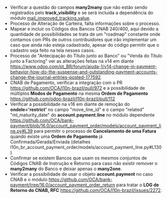 - Verificar a questão do campos **many2many** que não estão sendo registrados pelo **track_visibility** e se será incluída a dependência do módulo [mail_improved_tracking_value](https://github.com/OCA/social/tree/16.0/mail_improved_tracking_value).
- Processo de Alteração de Carteira, falta informações sobre o processo.
- Mapear e incluir os Códigos dos Bancos CNAB 240/400, aqui devido a quantidade de possibilidades se trata de um "roadmap" constante onde contamos com PRs de outros contribuidores que irão implementar um caso que ainda não esteja cadastrado, apesar do código  permitir que o cadastro seja feito na tela nesses casos.
- Processo de "Antecipação do Título junto ao Banco" ou "Venda do Título junto a Factoring" ver as alterações feitas na v14 em diante  <https://www.odoo.com/pt_BR/forum/ajuda-1/v14-change-in-payment-behavior-how-do-the-suspense-and-outstanding-payment-accounts-change-the-journal-entries-posted-177592>.
- CNAB de Pagamento, verificar a integração com o PR <https://github.com/OCA/l10n-brazil/pull/972> e a possibilidade de  múltiplos **Modos de Pagamento** na mesma **Ordem de Pagamento** <https://github.com/odoo-brazil/l10n-brazil/pull/112>
- Verificar a possibilidade na v16 em diante de remoção do **ondele='restrict'** no campo "move_line_id" e o campo "related" "ml_maturity_date" do **account.payment.line** no módulo dependente <https://github.com/OCA/bank-payment/blob/16.0/account_payment_order/models/account_payment_line.py#L39> para permitir o processo de **Cancelamento de uma Fatura** quando existe uma **Ordem de Pagamento** já Confirmada/Gerada/Enviada (detalhes l10n_br_account_payment_order/models/account_payment_line.py#L130)
- Confirmar se existem Bancos que usam os mesmos conjuntos de Códigos CNAB de Instrução e Retorno para caso não existir remover o **many2many** do Banco e deixar apenas o **many2one**.
- Verificar a possibilidade de usar o objeto **account.payment** no caso  CNAB e o módulo  <https://github.com/OCA/bank-payment/tree/16.0/account_payment_order_return> para tratar o **LOG de Retorno do CNAB, RFC** <https://github.com/OCA/l10n-brazil/issues/2272>.
